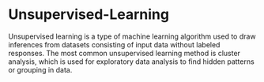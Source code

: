 # Unsupervised-Learning
Unsupervised learning is a type of machine learning algorithm used to draw inferences from datasets consisting of input data without labeled responses. The most common unsupervised learning method is cluster analysis, which is used for exploratory data analysis to find hidden patterns or grouping in data.
